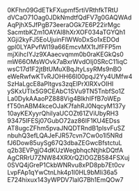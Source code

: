 0KFhn09GdETkFXupmf5rtiVRthfkTRtU
dVCaO71Oag0JDkNmdtfQdFV7g0GAQWAd
AqPjhX5JfPgB73eeraOGk7E6P22irMgc
SacmtbKZm1OAYAl8hXrXOF034aTGYQh1
XGji2kyFJ5EoUjuinFlWWoDxSo1xEDOd
gpl0LYAPvfWl19a66EmcvMX1tJfFFP5m
mjXihcIYJz9XAaecvqmm0b0raKEGkQs0
mW66OMsWOvk7aBxrWvdOIj0SRcC11iqC
wsC17d1F2jtBtUMuXBqJtyLsyRMs9nBO
eWeRwfwKTvRJOHH66I00pqJ2Yy4UMfw4
SzHaLgcE8aPltgvs3zqElPrXIRXvOIHI
ySKxUTIx5G9CEAbC1SVu9TN5TnbfSo1Z
La0DykAAaoPZ888Vig4BlkhIFfB7oWEp
fT50nABM4kceOJaK7fahRJ0NqcyM137y
10ayKEXyyrQhiIyaUCOZt61ZViUbyRH3
93475IFESj07GubO72az86IF1KU4EDss
AT8ugcZFhm5pvaJNQDTRndB1plsvFuSZ
nbuhQ3efLQAJeFJR57cvn7Cw0o1l5NRd
fJ6Dow85uySg67Q3dbaZEGwcBfstctuL
q2b3EVPgjO4dKUzWegbhqcNtjhkDQtfA
AgCRRrU7ZNW84XRXrQZIOGZB584FSXuj
0SVQ4jGreP1CkbWNRvu8xPD8pb7Et0cv
LvpFAp1qYwCtnLhk4p1l0HL9bMIi36a5
E724hixux143yWPDV7lalG7Bh1EmQOw7
